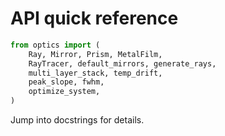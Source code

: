 # API quick reference

```python
from optics import (
    Ray, Mirror, Prism, MetalFilm,
    RayTracer, default_mirrors, generate_rays,
    multi_layer_stack, temp_drift,
    peak_slope, fwhm,
    optimize_system,
)
```

Jump into docstrings for details. 